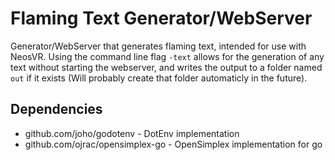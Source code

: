 # Flaming Text Generator/WebServer

Generator/WebServer that generates flaming text, intended for use with NeosVR. Using the command line flag `-text` allows for the generation of any text without starting the webserver, and writes the output to a folder named `out` if it exists (Will probably create that folder automaticly in the future).

## Dependencies

- github.com/joho/godotenv - DotEnv implementation
- github.com/ojrac/opensimplex-go - OpenSimplex implementation for go
